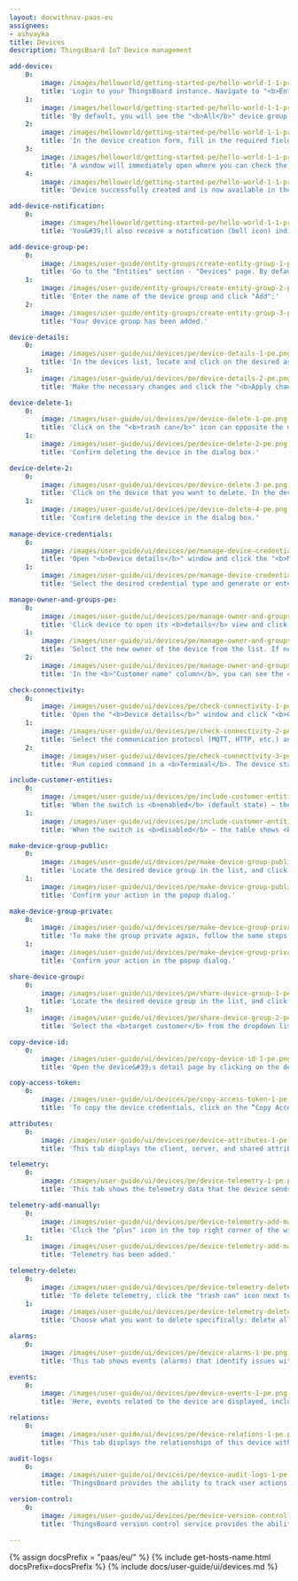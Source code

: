 ```yaml
---
layout: docwithnav-paas-eu
assignees:
- ashvayka
title: Devices
description: ThingsBoard IoT Device management

add-device:
    0:
        image: /images/helloworld/getting-started-pe/hello-world-1-1-provision-device-1-pe.png
        title: 'Login to your ThingsBoard instance. Navigate to "<b>Entities</b>" &#8702; "<b>Devices</b>".'
    1:
        image: /images/helloworld/getting-started-pe/hello-world-1-1-provision-device-2-pe.png
        title: 'By default, you will see the "<b>All</b>" device group. Click the "<b>+</b>" icon in the upper-right corner and select "<b>Add new device</b>" from drop-down menu.'
    2:
        image: /images/helloworld/getting-started-pe/hello-world-1-1-provision-device-3-pe.png
        title: 'In the device creation form, fill in the required fields: <b>Name</b> – a unique name for the device; <b>Device profile</b> – by default, the profile is set to "<b>default</b>", but you can choose a different profile if needed. Click "<b>Add</b>".'
    3:
        image: /images/helloworld/getting-started-pe/hello-world-1-1-provision-device-4-pe.png
        title: 'A window will immediately open where you can check the device&#39;s connection to ThingsBoard platform. This step is optional. For now, let&#39;s close this window and return to the connection check in more detail later.'
    4:
        image: /images/helloworld/getting-started-pe/hello-world-1-1-provision-device-5-pe.png
        title: 'Device successfully created and is now available in the list.'

add-device-notification:
    0:
        image: /images/helloworld/getting-started-pe/hello-world-1-1-provision-device-6-pe.png
        title: 'You&#39;ll also receive a notification (bell icon) indicating the device was added.'

add-device-group-pe:
    0:
        image: /images/user-guide/entity-groups/create-entity-group-1-pe.png
        title: 'Go to the "Entities" section - "Devices" page. By default, you navigate to the device group "All". Navigate to the "Groups" tab and click on the "plus" icon in the upper right corner;'
    1:
        image: /images/user-guide/entity-groups/create-entity-group-2-pe.png
        title: 'Enter the name of the device group and click "Add";'
    2:
        image: /images/user-guide/entity-groups/create-entity-group-3-pe.png
        title: 'Your device group has been added.'

device-details:
    0:
        image: /images/user-guide/ui/devices/pe/device-details-1-pe.png
        title: 'In the devices list, locate and click on the desired asset, then click the "<b>pencil</b>" (✏️ <b>Edit</b>) icon on the right to open the edit form.'
    1:
        image: /images/user-guide/ui/devices/pe/device-details-2-pe.png
        title: 'Make the necessary changes and click the "<b>Apply changes</b>" button to save them.'

device-delete-1:
    0:
        image: /images/user-guide/ui/devices/pe/device-delete-1-pe.png
        title: 'Click on the "<b>trash can</b>" icon can opposite the device&#39;s name you want to delete.'
    1:
        image: /images/user-guide/ui/devices/pe/device-delete-2-pe.png
        title: 'Confirm deleting the device in the dialog box.'

device-delete-2:
    0:
        image: /images/user-guide/ui/devices/pe/device-delete-3-pe.png
        title: 'Click on the device that you want to delete. In the device details window, click the "<b>Delete device</b>" button;'
    1:
        image: /images/user-guide/ui/devices/pe/device-delete-4-pe.png
        title: 'Confirm deleting the device in the dialog box.'
    
manage-device-credentials:
    0:
        image: /images/user-guide/ui/devices/pe/manage-device-credentials-1-pe.png
        title: 'Open "<b>Device details</b>" window and click the "<b>Manage credentials</b>" button;'
    1:
        image: /images/user-guide/ui/devices/pe/manage-device-credentials-2-pe.png
        title: 'Select the desired credential type and generate or enter required fields. Click "<b>Save</b>".'

manage-owner-and-groups-pe:
    0:
        image: /images/user-guide/ui/devices/pe/manage-owner-and-groups-1-pe.png
        title: 'Click device to open its <b>details</b> view and click the "<b>Manage owner and groups</b>" button.'
    1:
        image: /images/user-guide/ui/devices/pe/manage-owner-and-groups-2-pe.png
        title: 'Select the new owner of the device from the list. If needed, add the device to an existing group or create a new one. Confirm the change to update the device&#39;s ownership.'
    2:
        image: /images/user-guide/ui/devices/pe/manage-owner-and-groups-3-pe.png
        title: 'In the <b>"Customer name" column</b>, you can see the current owner of the device.'

check-connectivity:
    0:
        image: /images/user-guide/ui/devices/pe/check-connectivity-1-pe.png
        title: 'Open the "<b>Device details</b>" window and click "<b>Check connectivity</b>"'
    1:
        image: /images/user-guide/ui/devices/pe/check-connectivity-2-pe.png
        title: 'Select the communication protocol (MQTT, HTTP, etc.) and your operating system, then copy the command.'
    2:
        image: /images/user-guide/ui/devices/pe/check-connectivity-3-pe.png
        title: 'Run copied command in a <b>Terminal</b>. The device state should be changed from "Inactive" to "Active" and you should see the published "temperature" readings.'

include-customer-entities:
    0:
        image: /images/user-guide/ui/devices/pe/include-customer-entities-1-pe.png
        title: 'When the switch is <b>enabled</b> (default state) — the table shows <b>all available devices</b>, including those owned by customers.'
    1:
        image: /images/user-guide/ui/devices/pe/include-customer-entities-2-pe.png
        title: 'When the switch is <b>disabled</b> — the table shows <b>only your own devices</b>.'

make-device-group-public:
    0:
        image: /images/user-guide/ui/devices/pe/make-device-group-public-1-pe.png
        title: 'Locate the desired device group in the list, and click the "<b>Make public</b>" icon next to it.'
    1:
        image: /images/user-guide/ui/devices/pe/make-device-group-public-2-pe.png
        title: 'Confirm your action in the popup dialog.'

make-device-group-private:
    0:
        image: /images/user-guide/ui/devices/pe/make-device-group-private-1-pe.png
        title: 'To make the group private again, follow the same steps using the "<b>Make private</b>" icon.'
    1:
        image: /images/user-guide/ui/devices/pe/make-device-group-private-2-pe.png
        title: 'Confirm your action in the popup dialog.'

share-device-group:
    0:
        image: /images/user-guide/ui/devices/pe/share-device-group-1-pe.png
        title: 'Locate the desired device group in the list, and click the "<b>Share</b>" icon next to it.'
    1:
        image: /images/user-guide/ui/devices/pe/share-device-group-2-pe.png
        title: 'Select the <b>target customer</b> from the dropdown list. (Optional) Specify the <b>user group</b> within that customer to share the device group with. Confirm the action by clicking "<b>Share</b>".'

copy-device-id:
    0:
        image: /images/user-guide/ui/devices/pe/copy-device-id-1-pe.png
        title: 'Open the device&#39;s detail page by clicking on the device name in the list. Click the "<b>Copy device Id</b>" button.'

copy-access-token:
    0:
        image: /images/user-guide/ui/devices/pe/copy-access-token-1-pe.png
        title: 'To copy the device credentials, click on the “Copy Access Token” or “Copy MQTT Credentials” button (depending on your choice of device credentials type).'

attributes:
    0:
        image: /images/user-guide/ui/devices/pe/device-attributes-1-pe.png
        title: 'This tab displays the client, server, and shared attributes of the device. For example, serial number, model, and firmware version.'

telemetry:
    0:
        image: /images/user-guide/ui/devices/pe/device-telemetry-1-pe.png
        title: 'This tab shows the telemetry data that the device sends in real-time, such as sensor readings, status, and other measurable variables.'

telemetry-add-manually:
    0:
        image: /images/user-guide/ui/devices/pe/device-telemetry-add-manually-1-pe.png
        title: 'Click the "plus" icon in the top right corner of the window. In the new window, enter the key name, select the value type, and enter the value. Click "Add" button.'
    1:
        image: /images/user-guide/ui/devices/pe/device-telemetry-add-manually-2-pe.png
        title: 'Telemetry has been added.'

telemetry-delete:
    0:
        image: /images/user-guide/ui/devices/pe/device-telemetry-delete-1-pe.png
        title: 'To delete telemetry, click the "trash can" icon next to the name of the telemetry key you want to delete;'
    1:
        image: /images/user-guide/ui/devices/pe/device-telemetry-delete-2-pe.png
        title: 'Choose what you want to delete specifically: delete all data, delete all data except latest value, delete latest value, delete all data for time period. Confirm the deletion by clicking the "Apply" button.'

alarms:
    0:
        image: /images/user-guide/ui/devices/pe/device-alarms-1-pe.png
        title: 'This tab shows events (alarms) that identify issues with your devices.'

events:
    0:
        image: /images/user-guide/ui/devices/pe/device-events-1-pe.png
        title: 'Here, events related to the device are displayed, including system logs, errors, warnings, and other important moments in the device&#39;s lifecycle.'

relations:
    0:
        image: /images/user-guide/ui/devices/pe/device-relations-1-pe.png
        title: 'This tab displays the relationships of this device with other devices, dashboards, assets, and other entities in the ThingsBoard system.'

audit-logs:
    0:
        image: /images/user-guide/ui/devices/pe/device-audit-logs-1-pe.png
        title: 'ThingsBoard provides the ability to track user actions in order to keep an audit log. It is possible to log user actions related to main entities: assets, devices, dashboard, rules, etc.'

version-control:
    0:
        image: /images/user-guide/ui/devices/pe/device-version-control-1-pe.png
        title: 'ThingsBoard version control service provides the ability to export and restore ThingsBoard Entities using Git.'

---
```


{% assign docsPrefix = "paas/eu/" %}
{% include get-hosts-name.html docsPrefix=docsPrefix %}
{% include docs/user-guide/ui/devices.md %}